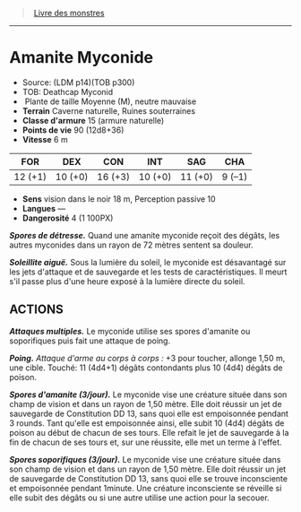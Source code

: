 ﻿> [Livre des monstres](tome_of_beasts.md)

---

# Amanite Myconide

- Source: (LDM p14)(TOB p300)
- TOB: Deathcap Myconid
-  Plante de taille Moyenne (M), neutre mauvaise
- **Terrain** Caverne naturelle, Ruines souterraines
- **Classe d'armure** 15 (armure naturelle)
- **Points de vie** 90 (12d8+36)
- **Vitesse** 6 m

|FOR|DEX|CON|INT|SAG|CHA|
|---|---|---|---|---|---|
|12 (+1)|10 (+0)|16 (+3)|10 (+0)|11 (+0)|9 (–1)|

- **Sens** vision dans le noir 18 m, Perception passive 10
- **Langues** —
- **Dangerosité** 4 (1 100PX)

**_Spores de détresse._** Quand une amanite myconide reçoit des dégâts, les autres myconides dans un rayon de 72 mètres sentent sa douleur.

**_Soleillite aiguë._** Sous la lumière du soleil, le myconide est désavantagé sur les jets d'attaque et de sauvegarde et les tests de caractéristiques. Il meurt s'il passe plus d'une heure exposé à la lumière directe du soleil.

## ACTIONS

**_Attaques multiples._** Le myconide utilise ses spores d'amanite ou soporifiques puis fait une attaque de poing.

**_Poing._** _Attaque d'arme au corps à corps :_ +3 pour toucher, allonge 1,50 m, une cible. Touché: 11 (4d4+1) dégâts contondants plus 10 (4d4) dégâts de poison.

**_Spores d'amanite (3/jour)._** Le myconide vise une créature située dans son champ de vision et dans un rayon de 1,50 mètre. Elle doit réussir un jet de sauvegarde de Constitution DD 13, sans quoi elle est empoisonnée pendant 3 rounds. Tant qu'elle est empoisonnée ainsi, elle subit 10 (4d4) dégâts de poison au début de chacun de ses tours. Elle refait le jet de sauvegarde à la fin de chacun de ses tours et, sur une réussite, elle met un terme à l'effet.

**_Spores soporifiques (3/jour)._** Le myconide vise une créature située dans son champ de vision et dans un rayon de 1,50 mètre. Elle doit réussir un jet de sauvegarde de Constitution DD 13, sans quoi elle se trouve inconsciente et empoisonnée pendant 1minute. Une créature inconsciente se réveille si elle subit des dégâts ou si une autre utilise une action pour la secouer.

